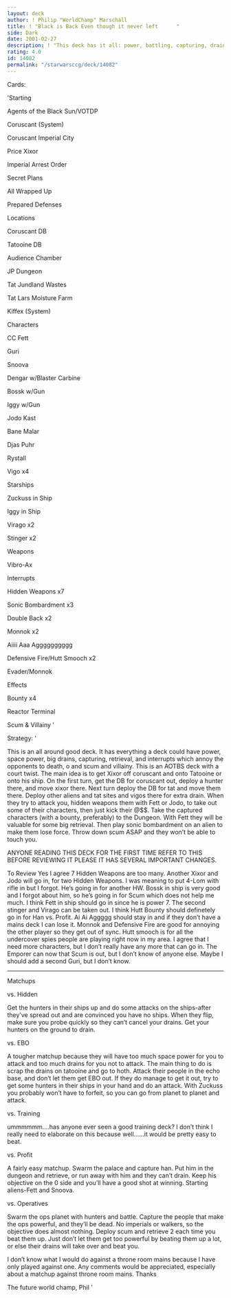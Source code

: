 ```yaml
---
layout: deck
author: ! Philip "WorldChamp" Marschall
title: ! "Black is Back Even though it never left      "
side: Dark
date: 2001-02-27
description: ! "This deck has it all: power, battling, capturing, drains, and space. Helped me win a tourney a few weeks ago."
rating: 4.0
id: 14082
permalink: "/starwarsccg/deck/14082"
---
```

Cards: 

'Starting

Agents of the Black Sun/VOTDP

Coruscant (System)

Coruscant Imperial City

Price Xixor

Imperial Arrest Order

Secret Plans

All Wrapped Up

Prepared Defenses


Locations

Coruscant DB

Tatooine DB

Audience Chamber

JP Dungeon

Tat Jundland Wastes 

Tat Lars Moisture Farm

Kiffex (System)


Characters

CC Fett

Guri

Snoova

Dengar w/Blaster Carbine

Bossk w/Gun

Iggy w/Gun

Jodo Kast

Bane Malar

Djas Puhr

Rystall

Vigo x4


Starships

Zuckuss in Ship

Iggy in Ship

Virago x2

Stinger x2


Weapons

Vibro-Ax


Interrupts

Hidden Weapons x7

Sonic Bombardment x3

Double Back x2

Monnok x2

Aiiii Aaa Agggggggggg

Defensive Fire/Hutt Smooch x2

Evader/Monnok


Effects

Bounty x4

Reactor Terminal

Scum & Villainy '

Strategy: '

This is an all around good deck. It has everything a deck could have power, space power, big drains, capturing, retrieval, and interrupts which annoy the opponents to death, o and scum and villainy. This is an AOTBS deck with a court twist. The main idea is to get Xixor off coruscant and onto Tatooine or onto his ship. On the first turn, get the DB for coruscant out, deploy a hunter there, and move xixor there. Next turn deploy the DB for tat and move them there. Deploy other aliens and tat sites and vigos there for extra drain. When they try to attack you, hidden weapons them with Fett or Jodo, to take out some of their characters, then just kick their @$$. Take the captured characters (with a bounty, preferably) to the Dungeon. With Fett they will be valuable for some big retrieval. Then play sonic bombardment on an alien to make them lose force. Throw down scum ASAP and they won’t be able to touch you. 


ANYONE READING THIS DECK FOR THE FIRST TIME REFER TO THIS BEFORE REVIEWING IT PLEASE IT HAS SEVERAL IMPORTANT CHANGES.


To Review Yes I agree 7 Hidden Weapons are too many. Another Xixor and Jodo will go in, for two Hidden Weapons. I was meaning to put 4-Lom with rifle in but I forgot. He’s going in for another HW. Bossk in ship is very good and I forgot about him, so he’s going in for Scum which does not help me much. I think Fett in ship should go in since he is power 7. The second stinger and Virago can be taken out. I think Hutt Bounty should definetely go in for Han vs. Profit. Ai Ai Aggggg should stay in and if they don’t have a mains deck I can lose it. Monnok and Defensive Fire are good for annoying the other player so they get out of sync. Hutt smooch is for all the undercover spies people are playing right now in my area. I agree that I need more characters, but I don’t really have any more that can go in. The Emporer can now that Scum is out, but I don’t know of anyone else. Maybe I should add a second Guri, but I don’t know. 

________________________________________________


Matchups


vs. Hidden

Get the hunters in their ships up and do some attacks on the ships-after they’ve spread out and are convinced you have no ships. When they flip, make sure you probe quickly so they can’t cancel your drains. Get your hunters on the ground to drain. 


vs. EBO

A tougher matchup because they will have too much space power for you to attack and too much drains for you not to attack. The main thing to do is scrap the drains on tatooine and go to hoth. Attack their people in the echo base, and don’t let them get EBO out. If they do manage to get it out, try to get some hunters in their ships in your hand and do an attack. With Zuckuss you probably won’t have to forfeit, so you can go from planet to planet and attack. 


vs. Training

ummmmmm....has anyone ever seen a good training deck? I don’t think I really need to elaborate on this because well......it would be pretty easy to beat.


vs. Profit

A fairly easy matchup. Swarm the palace and capture han. Put him in the dungeon and retrieve, or run away with him and they can’t drain. Keep his objective on the 0 side and you’ll have a good shot at winning. Starting aliens-Fett and Snoova.


vs. Operatives

Swarm the ops planet with hunters and battle. Capture the people that make the ops powerful, and they’ll be dead. No imperials or walkers, so the objective does almost nothing. Deploy scum and retrieve 2 each time you beat them up. Just don’t let them get too powerful by beating them up a lot, or else their drains will take over and beat you.


I don’t know what I would do against a throne room mains because I have only played against one. Any comments would be appreciated, especially about a matchup against throne room mains. Thanks

The future world champ, Phil  '
